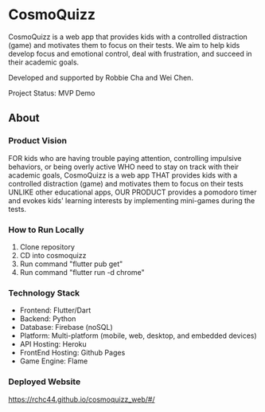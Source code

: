 # CosmoQuizz
CosmoQuizz is a web app that provides kids with a controlled distraction (game) and motivates them to focus on their tests. We aim to help kids develop focus and emotional control, deal with frustration, and succeed in their academic goals.

Developed and supported by Robbie Cha and Wei Chen.

Project Status: MVP Demo

## About
### Product Vision
FOR kids who are having trouble paying attention, controlling impulsive behaviors, or being overly active WHO need to stay on track with their academic goals, CosmoQuizz is a web app THAT provides kids with a controlled distraction (game) and motivates them to focus on their tests UNLIKE other educational apps, OUR PRODUCT provides a pomodoro timer and evokes kids' learning interests by implementing mini-games during the tests.

### How to Run Locally
1. Clone repository
2. CD into cosmoquizz
3. Run command "flutter pub get"
4. Run command "flutter run -d chrome"

### Technology Stack
* Frontend: Flutter/Dart
* Backend: Python
* Database: Firebase (noSQL)
* Platform: Multi-platform (mobile, web, desktop, and embedded devices)
* API Hosting: Heroku
* FrontEnd Hosting: Github Pages
* Game Engine: Flame

### Deployed Website
https://rchc44.github.io/cosmoquizz_web/#/
